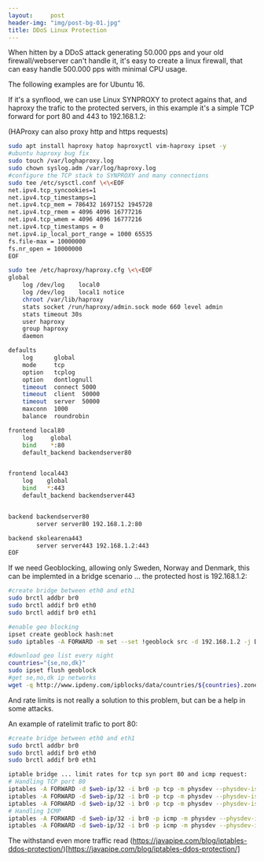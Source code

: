 ```yaml
---
layout:     post
header-img: "img/post-bg-01.jpg"
title: DDoS Linux Protection
---
```


When hitten by a DDoS attack generating 50.000 pps and your old firewall/webserver can't handle it, it's easy to create a linux firewall, that can easy handle
500.000 pps with minimal CPU usage.

The following examples are for Ubuntu 16.

If it's a synflood, we can use Linux SYNPROXY to protect agains that, and haproxy the trafic to the protected servers, in this example it's a simple TCP forward for port 80 and 443 to 192.168.1.2:

(HAProxy can also proxy http and https requests)

``` bash
sudo apt install haproxy hatop haproxyctl vim-haproxy ipset -y
#ubuntu haproxy bug fix
sudo touch /var/loghaproxy.log
sudo chown syslog.adm /var/log/haproxy.log
#configure the TCP stack to SYNPROXY and many connections
sudo tee /etc/sysctl.conf \<\<EOF
net.ipv4.tcp_syncookies=1
net.ipv4.tcp_timestamps=1
net.ipv4.tcp_mem = 786432 1697152 1945728
net.ipv4.tcp_rmem = 4096 4096 16777216
net.ipv4.tcp_wmem = 4096 4096 16777216
net.ipv4.tcp_timestamps = 0
net.ipv4.ip_local_port_range = 1000 65535
fs.file-max = 10000000 
fs.nr_open = 10000000
EOF

sudo tee /etc/haproxy/haproxy.cfg \<\<EOF
global
    log /dev/log    local0
    log /dev/log    local1 notice
    chroot /var/lib/haproxy
    stats socket /run/haproxy/admin.sock mode 660 level admin
    stats timeout 30s
    user haproxy
    group haproxy
    daemon

defaults
    log      global
    mode     tcp
    option   tcplog
    option   dontlognull
    timeout  connect 5000
    timeout  client  50000
    timeout  server  50000
    maxconn  1000
    balance  roundrobin

frontend local80
    log     global
    bind    *:80
    default_backend backendserver80


frontend local443
    log    global
    bind   *:443
    default_backend backendserver443


backend backendserver80
        server server80 192.168.1.2:80

backend skolearena443
        server server443 192.168.1.2:443
EOF
```


If we need Geoblocking, allowing only Sweden, Norway and Denmark, this can be implemted in a bridge scenario ... the protected host is 192.168.1.2:

``` bash
#create bridge between eth0 and eth1
sudo brctl addbr br0
sudo brctl addif br0 eth0
sudo brctl addif br0 eth1

#enable geo blocking
ipset create geoblock hash:net
sudo iptables -A FORWARD -m set --set !geoblock src -d 192.168.1.2 -j DROP

#download geo list every night
countries="{se,no,dk}"
sudo ipset flush geoblock
#get se,no,dk ip networks
wget -q http://www.ipdeny.com/ipblocks/data/countries/${countries}.zone -O - | awk '{print "add geoblock " $1 }' | sudo ipset restore
```

And rate limits is not really a solution to this problem, but can be a help in some attacks.

An example of ratelimit trafic to port 80:

``` bash
#create bridge between eth0 and eth1
sudo brctl addbr br0
sudo brctl addif br0 eth0
sudo brctl addif br0 eth1

iptable bridge ... limit rates for tcp syn port 80 and icmp request:
# Handling TCP port 80
iptables -A FORWARD -d $web-ip/32 -i br0 -p tcp -m physdev --physdev-is-bridged -m tcp --dport 80 -m state --state NEW -m limit --limit 60/sec --limit-burst 200 -j ACCEPT
iptables -A FORWARD -d $web-ip/32 -i br0 -p tcp -m physdev --physdev-is-bridged -m tcp --dport 80 -m state --state RELATED,ESTABLISHED -j ACCEPT
iptables -A FORWARD -d $web-ip/32 -i br0 -p tcp -m physdev --physdev-is-bridged -m tcp --dport 80 -j DROP
# Handling ICMP
iptables -A FORWARD -d $web-ip/32 -i br0 -p icmp -m physdev --physdev-is-bridged -m icmp --icmp-type 8 -m limit --limit 60/sec -j ACCEPT
iptables -A FORWARD -d $web-ip/32 -i br0 -p icmp -m physdev --physdev-is-bridged -j DROP
```

The withstand even more traffic read (https://javapipe.com/blog/iptables-ddos-protection/)[https://javapipe.com/blog/iptables-ddos-protection/]
